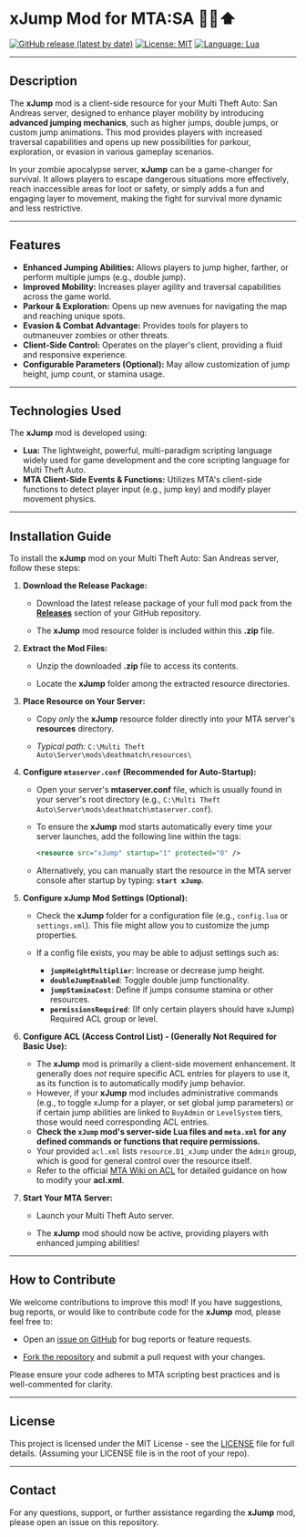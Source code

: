 # xJump Mod for MTA:SA 🤸‍♂️⬆️

[![GitHub release (latest by date)](https://img.shields.io/github/v/release/Maniseniler/PackZombieMTA)](https://github.com/Maniseniler/PackZombieMTA/releases/latest)
[![License: MIT](https://img.shields.io/badge/License-MIT-yellow.svg)](https://opensource.org/licenses/MIT)
[![Language: Lua](https://img.shields.io/badge/Language-Lua-blue?logo=lua)](https://www.lua.org/)

---

## **Description**

The **xJump** mod is a client-side resource for your Multi Theft Auto: San Andreas server, designed to enhance player mobility by introducing **advanced jumping mechanics**, such as higher jumps, double jumps, or custom jump animations. This mod provides players with increased traversal capabilities and opens up new possibilities for parkour, exploration, or evasion in various gameplay scenarios.

In your zombie apocalypse server, **xJump** can be a game-changer for survival. It allows players to escape dangerous situations more effectively, reach inaccessible areas for loot or safety, or simply adds a fun and engaging layer to movement, making the fight for survival more dynamic and less restrictive.

---

## **Features**

* **Enhanced Jumping Abilities:** Allows players to jump higher, farther, or perform multiple jumps (e.g., double jump).
* **Improved Mobility:** Increases player agility and traversal capabilities across the game world.
* **Parkour & Exploration:** Opens up new avenues for navigating the map and reaching unique spots.
* **Evasion & Combat Advantage:** Provides tools for players to outmaneuver zombies or other threats.
* **Client-Side Control:** Operates on the player's client, providing a fluid and responsive experience.
* **Configurable Parameters (Optional):** May allow customization of jump height, jump count, or stamina usage.

---

## **Technologies Used**

The **xJump** mod is developed using:

* **Lua:** The lightweight, powerful, multi-paradigm scripting language widely used for game development and the core scripting language for Multi Theft Auto.
* **MTA Client-Side Events & Functions:** Utilizes MTA's client-side functions to detect player input (e.g., jump key) and modify player movement physics.

---

## **Installation Guide**

To install the **xJump** mod on your Multi Theft Auto: San Andreas server, follow these steps:

1.  **Download the Release Package:**

    * Download the latest release package of your full mod pack from the [**Releases**](https://github.com/Maniseniler/PackZombieMTA/releases) section of your GitHub repository.

    * The **xJump** mod resource folder is included within this **.zip** file.

2.  **Extract the Mod Files:**

    * Unzip the downloaded **.zip** file to access its contents.

    * Locate the **xJump** folder among the extracted resource directories.

3.  **Place Resource on Your Server:**

    * Copy *only* the **xJump** resource folder directly into your MTA server's **resources** directory.

    * *Typical path:* `C:\Multi Theft Auto\Server\mods\deathmatch\resources\`

4.  **Configure `mtaserver.conf` (Recommended for Auto-Startup):**

    * Open your server's **mtaserver.conf** file, which is usually found in your server's root directory (e.g., `C:\Multi Theft Auto\Server\mods\deathmatch\mtaserver.conf`).

    * To ensure the **xJump** mod starts automatically every time your server launches, add the following line within the **<server>** tags:

        ```xml
        <resource src="xJump" startup="1" protected="0" />
        ```

    * Alternatively, you can manually start the resource in the MTA server console after startup by typing: **`start xJump`**.

5.  **Configure xJump Mod Settings (Optional):**

    * Check the **xJump** folder for a configuration file (e.g., `config.lua` or `settings.xml`). This file might allow you to customize the jump properties.

    * If a config file exists, you may be able to adjust settings such as:
        * **`jumpHeightMultiplier`**: Increase or decrease jump height.
        * **`doubleJumpEnabled`**: Toggle double jump functionality.
        * **`jumpStaminaCost`**: Define if jumps consume stamina or other resources.
        * **`permissionsRequired`**: (If only certain players should have xJump) Required ACL group or level.

6.  **Configure ACL (Access Control List) - (Generally Not Required for Basic Use):**

    * The **xJump** mod is primarily a client-side movement enhancement. It generally does *not* require specific ACL entries for players to use it, as its function is to automatically modify jump behavior.
    * However, if your **xJump** mod includes administrative commands (e.g., to toggle xJump for a player, or set global jump parameters) or if certain jump abilities are linked to `BuyAdmin` or `LevelSystem` tiers, those would need corresponding ACL entries.
    * **Check the `xJump` mod's server-side Lua files and `meta.xml` for any defined commands or functions that require permissions.**
    * Your provided `acl.xml` lists `resource.D1_xJump` under the `Admin` group, which is good for general control over the resource itself.
    * Refer to the official [MTA Wiki on ACL](https://wiki.multitheftauto.com/wiki/ACL) for detailed guidance on how to modify your **acl.xml**.

7.  **Start Your MTA Server:**

    * Launch your Multi Theft Auto server.

    * The **xJump** mod should now be active, providing players with enhanced jumping abilities!

---

## **How to Contribute**

We welcome contributions to improve this mod! If you have suggestions, bug reports, or would like to contribute code for the **xJump** mod, please feel free to:

* Open an [issue on GitHub](https://github.com/Maniseniler/PackZombieMTA/issues) for bug reports or feature requests.

* [Fork the repository](https://github.com/Maniseniler/PackZombieMTA/fork) and submit a pull request with your changes.

Please ensure your code adheres to MTA scripting best practices and is well-commented for clarity.

---

## **License**

This project is licensed under the MIT License - see the [LICENSE](https://github.com/Maniseniler/PackZombieMTA/blob/main/LICENSE) file for full details. (Assuming your LICENSE file is in the root of your repo).

---

## **Contact**

For any questions, support, or further assistance regarding the **xJump** mod, please open an issue on this repository.
